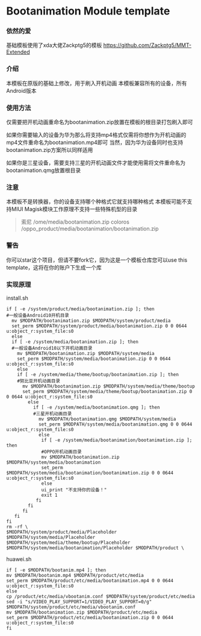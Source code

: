 # Bootanimation Module template
### 依然的爱
基础模板使用了xda大佬Zackptg5的模板
https://github.com/Zackptg5/MMT-Extended

### 介绍
本模板在原版的基础上修改，用于刷入开机动画
本模板兼容所有的设备，所有Android版本

### 使用方法
仅需要把开机动画重命名为bootanimation.zip放置在模板的根目录打包刷入即可

如果你需要输入的设备为华为那么将支持mp4格式仅需将你想作为开机动画的mp4文件重命名为bootanimation.mp4即可
当然，因为华为设备同时也支持bootanimation.zip方案所以同样适用

如果你是三星设备，需要支持三星的开机动画文件才能使用需将文件重命名为bootanimation.qmg放置根目录

### 注意
本模板不是转换器，你的设备支持哪个种格式它就支持哪种格式
本模板可能不支持MIUI
Magisk模块工作原理不支持一些特殊机型的目录
> 索尼 /ome/media/bootanimation.zip
> coloros /oppo_product/media/bootanimation/bootanimation.zip

### 警告
你可以star这个项目，但请不要fork它，因为这是一个模板仓库您可以use this template，这将在你的账户下生成一个库

### 实现原理
install.sh
```
if [ -e /system/product/media/bootanimation.zip ]; then
#一般设备Android10开机目录
  mv $MODPATH/bootanimation.zip $MODPATH/system/product/media
  set_perm $MODPATH/system/product/media/bootanimation.zip 0 0 0644 u:object_r:system_file:s0
  else
  if [ -e /system/media/bootanimation.zip ]; then
  #一般设备Android10以下开机动画目录
    mv $MODPATH/bootanimation.zip $MODPATH/system/media
    set_perm $MODPATH/system/media/bootanimation.zip 0 0 0644 u:object_r:system_file:s0
    else
    if [ -e /system/media/theme/bootup/bootanimation.zip ]; then
    #努比亚开机动画目录
      mv $MODPATH/bootanimation.zip $MODPATH/system/media/theme/bootup
      set_perm $MODPATH/system/media/theme/bootup/bootanimation.zip 0 0 0644 u:object_r:system_file:s0
        else
          if [ -e /system/media/bootanimation.qmg ]; then
          #三星开机动画目录
            mv $MODPATH/bootanimation.qmg $MODPATH/system/media
            set_perm $MODPATH/system/media/bootanimation.qmg 0 0 0644 u:object_r:system_file:s0
            else
             if [ -e /system/media/bootanimation/bootanimation.zip ]; then
             #OPPO开机动画目录
             mv $MODPATH/bootanimation.zip $MODPATH/system/media/bootanimation
             set_perm $MODPATH/system/media/bootanimation/bootanimation.zip 0 0 0644 u:object_r:system_file:s0
             else
             ui_print "不支持你的设备！"
             exit 1
           fi
        fi
      fi
   fi
fi
rm -rf \
$MODPATH/system/product/media/Placeholder $MODPATH/system/media/Placeholder $MODPATH/system/media/theme/bootup/Placeholder $MODPATH/system/media/bootanimation/Placeholder $MODPATH/product \
```

huawei.sh
```
if [ -e $MODPATH/bootanim.mp4 ]; then
mv $MODPATH/bootanim.mp4 $MODPATH/product/etc/media
set_perm $MODPATH/product/etc/media/bootanimation.mp4 0 0 0644 u:object_r:system_file:s0
else
cp /product/etc/media/vbootanim.conf $MODPATH/system/product/etc/media
sed -i "s/VIDEO_PLAY_SUPPORT=1/VIDEO_PLAY_SUPPORT=0/g" $MODPATH/system/product/etc/media/vbootanim.conf
mv $MODPATH/bootanimation.zip $MODPATH/product/etc/media
set_perm $MODPATH/product/etc/media/bootanimation.zip 0 0 0644 u:object_r:system_file:s0
fi
```
